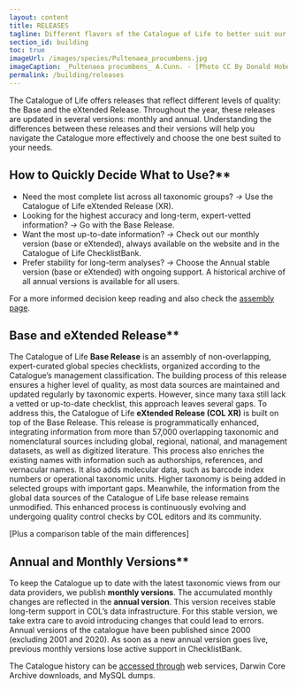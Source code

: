 ```yaml
---
layout: content
title: RELEASES
tagline: Different flavors of the Catalogue of Life to better suit our community
section_id: building
toc: true
imageUrl: /images/species/Pultenaea_procumbens.jpg    
imageCaption: _Pultenaea procumbens_ A.Cunn. - [Photo CC By Donald Hobern](https://www.flickr.com/photos/dhobern/5073041283)
permalink: /building/releases
---
```


The Catalogue of Life offers releases that reflect different levels of quality: the Base and the eXtended Release. Throughout the year, these releases are updated in several versions: monthly and annual. Understanding the differences between these releases and their versions will help you navigate the Catalogue more effectively and choose the one best suited to your needs.

## How to  Quickly Decide What to Use?**

- Need the most complete list across all taxonomic groups? *->* Use the Catalogue of Life eXtended Release (XR).
- Looking for the highest accuracy and long-term, expert-vetted information? *->* Go with the Base Release.
- Want the most up-to-date information? *->* Check out our monthly version (base or eXtended), always available on the website and in the Catalogue of Life ChecklistBank.
- Prefer stability for long-term analyses? *->* Choose the Annual stable version (base or eXtended) with ongoing support. A historical archive of all annual versions is available for all users.

For a more informed decision keep reading and also check the [assembly page](/building/assembly).

## Base and eXtended Release**

The Catalogue of Life **Base Release** is an assembly of non-overlapping, expert-curated global species checklists, organized according to the Catalogue’s management classification. The building process of this release ensures a higher level of quality, as most data sources are maintained and updated regularly by taxonomic experts. However, since many taxa still lack a vetted or up-to-date checklist, this approach leaves several gaps. To address this, the Catalogue of Life **eXtended Release (COL XR)** is built on top of the Base Release. This release is programmatically enhanced, integrating information from more than 57,000 overlapping taxonomic and nomenclatural sources including global, regional, national, and management datasets, as well as digitized literature. This process also enriches the existing names with information such as authorships, references, and vernacular names. It also adds molecular data, such as barcode index numbers or operational taxonomic units. Higher taxonomy is being added in selected groups with important gaps. Meanwhile, the information from the global data sources of the Catalogue of Life base release remains unmodified. This enhanced process is continuously evolving and undergoing quality control checks by COL editors and its community. 

[Plus a comparison table of the main differences]

## Annual and Monthly Versions**

To keep the Catalogue up to date with the latest taxonomic views from our data providers, we publish **monthly versions**. The accumulated monthly changes are reflected in the **annual version**.  This version receives stable long-term support  in COL’s data infrastructure. For this stable version, we take extra care to avoid introducing changes that could lead to errors. Annual versions of the catalogue have been published since 2000 (excluding 2001 and 2020). As soon as a new annual version goes live, previous monthly versions lose active support in ChecklistBank. 

The Catalogue history can be [accessed through](/howto/access#other-forms-of-access) web services, Darwin Core Archive downloads, and MySQL dumps.
